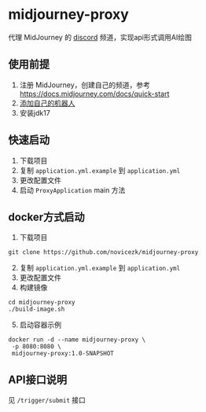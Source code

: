 # midjourney-proxy

代理 MidJourney 的 [discord](https://discord.com) 频道，实现api形式调用AI绘图

## 使用前提
1. 注册 MidJourney，创建自己的频道，参考 https://docs.midjourney.com/docs/quick-start
2. [添加自己的机器人](./docs/discord-bot.md)
3. 安装jdk17

## 快速启动
1. 下载项目
2. 复制 `application.yml.example` 到 `application.yml`
3. 更改配置文件
4. 启动 `ProxyApplication` main 方法

## docker方式启动

1. 下载项目
```shell
git clone https://github.com/novicezk/midjourney-proxy
```
2. 复制 `application.yml.example` 到 `application.yml`
3. 更改配置文件
4. 构建镜像
```shell
cd midjourney-proxy
./build-image.sh
```
5. 启动容器示例
```shell
docker run -d --name midjourney-proxy \
 -p 8080:8080 \
 midjourney-proxy:1.0-SNAPSHOT
```

## API接口说明
见 `/trigger/submit` 接口